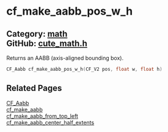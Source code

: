 [](../header.md ':include')

# cf_make_aabb_pos_w_h

Category: [math](/api_reference?id=math)  
GitHub: [cute_math.h](https://github.com/RandyGaul/cute_framework/blob/master/include/cute_math.h)  
---

Returns an AABB (axis-aligned bounding box).

```cpp
CF_Aabb cf_make_aabb_pos_w_h(CF_V2 pos, float w, float h)
```

## Related Pages

[CF_Aabb](/math/cf_aabb.md)  
[cf_make_aabb](/math/cf_make_aabb.md)  
[cf_make_aabb_from_top_left](/math/cf_make_aabb_from_top_left.md)  
[cf_make_aabb_center_half_extents](/math/cf_make_aabb_center_half_extents.md)  
